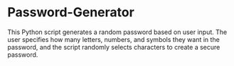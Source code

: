 # Password-Generator

This Python script generates a random password based on user input. The user specifies how many letters, numbers, and symbols they want in the password, and the script randomly selects characters to create a secure password.
